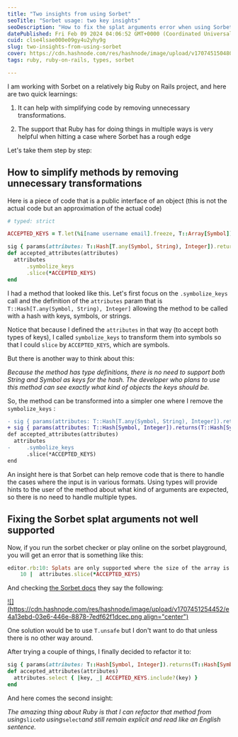 ```yaml
---
title: "Two insights from using Sorbet"
seoTitle: "Sorbet usage: two key insights"
seoDescription: "How to fix the splat arguments error when using Sorbet and simplify code"
datePublished: Fri Feb 09 2024 04:06:52 GMT+0000 (Coordinated Universal Time)
cuid: clse4lsae000e09gy4u2yhy9g
slug: two-insights-from-using-sorbet
cover: https://cdn.hashnode.com/res/hashnode/image/upload/v1707451504809/6a9317ac-03eb-4ff3-9135-6c22ef7aa221.png
tags: ruby, ruby-on-rails, types, sorbet

---
```


I am working with Sorbet on a relatively big Ruby on Rails project, and here are two quick learnings:

1. It can help with simplifying code by removing unnecessary transformations.
    
2. The support that Ruby has for doing things in multiple ways is very helpful when hitting a case where Sorbet has a rough edge
    

Let's take them step by step:

## How to simplify methods by removing unnecessary transformations

Here is a piece of code that is a public interface of an object (this is not the actual code but an approximation of the actual code)

```ruby
# typed: strict

ACCEPTED_KEYS = T.let(%i[name username email].freeze, T::Array[Symbol])

sig { params(attributes: T::Hash[T.any(Symbol, String), Integer]).returns(T::Hash[Symbol, Integer]) }  
def accepted_attributes(attributes)  
  attributes
	  .symbolize_keys
	  .slice(*ACCEPTED_KEYS)
end
```

I had a method that looked like this. Let's first focus on the `.symbolize_keys` call and the definition of the `attributes` param that is `T::Hash[T.any(Symbol, String), Integer]` allowing the method to be called with a hash with keys, symbols, or strings.

Notice that because I defined the `attributes` in that way (to accept both types of keys), I called `symbolize_keys` to transform them into symbols so that I could `slice` by `ACCEPTED_KEYS`, which are symbols.

But there is another way to think about this:

*Because the method has type definitions, there is no need to support both String and Symbol as keys for the hash. The developer who plans to use this method can see exactly what kind of objects the keys should be.*

So, the method can be transformed into a simpler one where I remove the `symbolize_keys` :

```diff
- sig { params(attributes: T::Hash[T.any(Symbol, String), Integer]).returns(T::Hash[Symbol, Integer]) }  
+ sig { params(attributes: T::Hash[Symbol, Integer]).returns(T::Hash[Symbol, Integer])} 
def accepted_attributes(attributes)  
  attributes
-	  .symbolize_keys
	  .slice(*ACCEPTED_KEYS)
end
```

An insight here is that Sorbet can help remove code that is there to handle the cases where the input is in various formats. Using types will provide hints to the user of the method about what kind of arguments are expected, so there is no need to handle multiple types.

## Fixing the Sorbet splat arguments not well supported

Now, if you run the sorbet checker or play online on the sorbet playground, you will get an error that is something like this:

```ruby
editor.rb:10: Splats are only supported where the size of the array is known statically https://srb.help/7019
    10 |  attributes.slice(*ACCEPTED_KEYS)
```

And checking [the Sorbet docs](https://sorbet.org/docs/error-reference#7019) they say the following:

[![](https://cdn.hashnode.com/res/hashnode/image/upload/v1707451254452/e4a13ebd-03e6-446e-8878-7edf62f1dcec.png align="center")](https://sorbet.org/docs/error-reference#7019)

One solution would be to use `T.unsafe` but I don't want to do that unless there is no other way around.

After trying a couple of things, I finally decided to refactor it to:

```ruby
sig { params(attributes: T::Hash[Symbol, Integer]).returns(T::Hash[Symbol, Integer]) }  
def accepted_attributes(attributes)  
  attributes.select { |key, _| ACCEPTED_KEYS.include?(key) }
end
```

And here comes the second insight:

*The amazing thing about Ruby is that I can refactor that method from using*`slice`*to using*`select`*and still remain explicit and read like an English sentence.*